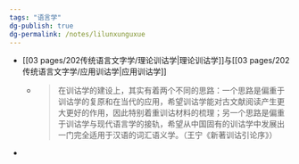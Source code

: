 ```yaml
---
tags: "语言学"
dg-publish: true
dg-permalink: /notes/lilunxunguxue
---
```

- [[03 pages/202传统语言文字学/理论训诂学\|理论训诂学]]与[[03 pages/202传统语言文字学/应用训诂学\|应用训诂学]]
	- > 在训诂学的建设上，其实有着两个不同的思路：一个思路是偏重于训诂学的复原和在当代的应用，希望训诂学能对古文献阅读产生更大更好的作用，因此特别着重训诂材料的梳理；另一个思路是偏重于训诂学与现代语言学的接轨，希望从中国固有的训诂学中发展出一门完全适用于汉语的词汇语义学。（王宁《新著训诂引论序》）
-